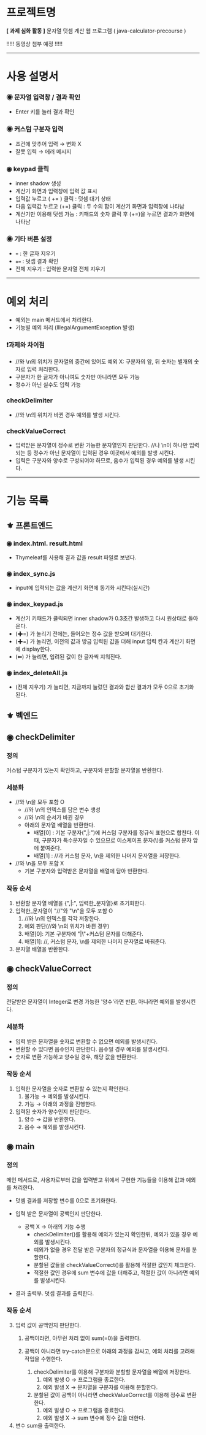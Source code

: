 # 프로젝트명
**[ 과제 심화 활동 ]** 문자열 덧셈 계산 웹 프로그램 ( java-calculator-precourse )

!!!!! 동영상 첨부 예정 !!!!!

---

# 사용 설명서
### **◉ 문자열 입력창 / 결과 확인**

- Enter 키를 눌러 결과 확인

### **◉ 커스텀 구분자 입력**

- 조건에 맞추어 입력 →  변화 X
- 잘못 입력 → 에러 메시지

### **◉ keypad 클릭**

- inner shadow 생성
- 계산기 화면과 입력창에 입력 값 표시
- 입력값 누르고 ( += ) 클릭 : 덧셈 대기 상태
- 다음 입력값 누르고 (+=) 클릭 : 두 수의 합이 계산기 화면과 입력창에 나타남
- 계산기만 이용해 덧셈 가능 : 키패드의 숫자 클릭 후 (+=)을 누르면 결과가 화면에 나타남

### **◉ 기타 버튼 설정**

- `⬅︎` : 한 글자 지우기
- `✚=` : 덧셈 결과 확인
- 전체 지우기  : 입력한 문자열 전체 지우기

---

# 예외 처리
- 예외는 main 메서드에서 처리한다.
- 기능별 예외 처리 (IllegalArgumentException 발생)

### ❗️과제와 차이점

- //와 \n의 위치가 문자열의 중간에 있어도 예외 X: 구분자의 앞, 뒤 숫자는 별개의 숫자로 입력 처리한다.
- 구분자가 한 글자가 아니여도 숫자만 아니라면 모두 가능
- 정수가 아닌 실수도 입력 가능
### checkDelimiter

- //와 \n의 위치가 바뀐 경우 예외를 발생 시킨다.
### checkValueCorrect

- 입력받은 문자열이 정수로 변환 가능한 문자열인지 판단한다. //나 \n이 하나만 입력 되는 등 정수가 아닌 문자열이 입력된 경우 이곳에서 예외를 발생 시킨다.
- 입력은 구분자와 양수로 구성되어야 하므로, 음수가 입력된 경우 예외를 발생 시킨다.
  <br>

---
# 기능 목록
## ⚜️ 프론트엔드

### **◉ index.html. result.html**

- Thymeleaf를 사용해 결과 값을 result 파일로 보낸다.
### **◉ index_sync.js**

- input에 입력되는 값을 계산기 화면에 동기화 시킨다(실시간)
### **◉ index_keypad.js**

- 계산기 키패드가 클릭되면 inner shadow가 0.3초간 발생하고 다시 원상태로 돌아온다.
- (✚=) 가 눌리기 전에는, 들어오는 정수 값을 받으며 대기한다.
- (✚=) 가 눌리면, 이전의 값과 방금 입력된 값을 더해 input 입력 칸과 계산기 화면에 display한다.
- (︎⬅︎︎) 가 눌리면, 입려된 값이 한 글자씩 지워진다.
### **◉ index_deleteAll.js**

- (전체 지우기) 가 눌리면, 지금까지 눌렀던 결과와 합산 결과가 모두 0으로 초기화 된다.


## ⚜️ 벡엔드

## **◉ checkDelimiter**
### 정의
커스텀 구분자가 있는지 확인하고, 구분자와 분할할 문자열을 반환한다.

### 세분화

- //와 \n을 모두 포함 O <br>
    - //와 \n의 인덱스를 담은 변수 생성 <br>
    - //와 \n의 순서가 바뀐 경우 <br>
    - 아래의 문자열 배열을 반환한다.<br>
        - 배열[0] : 기본 구분자(",|:")에 커스텀 구분자를 정규식 표현으로 합친다. 이때, 구분자가 특수문자일 수 있으므로 이스케이프 문자(\\)를 커스텀 문자 앞에 붙여준다.<br>
        - 배열[1] : //과 커스텀 문자, \n을 제외한 나머지 문자열을 저장한다.
- //와 \n을 모두 포함 X <br>
    - 기본 구분자와 입력받은 문자열을 배열에 담아 반환한다.

### 작동 순서
1. 반환할 문자열 배열을 {",|:", 입력한_문자열}로 초기화한다.
2. 입력한_문자열이 "//"와 "\n"을 모두 포함 O
    1. //와 \n의 인덱스를 각각 저장한다.
    2. 예외 판단(//와 \n의 위치가 바뀐 경우)
    3. 배열[0]: 기본 구분자에 "|\\"+커스텀 문자를 더해준다.
    4. 배열[1]: //, 커스텀 문자, \n를 제외한 나머지 문자열로 바꿔준다.
3. 문자열 배열을 반환한다.

## **◉ checkValueCorrect**
### 정의
전달받은 문자열이 Integer로 변경 가능한 '양수'라면 반환, 아니라면 예외를 발생시킨다.

### 세분화

- 입력 받은 문자열을 숫자로 변환할 수 없으면 예외를 발생시킨다.
- 변환할 수 있다면 음수인지 판단한다. 음수일 경우 예외를 발생시킨다.
- 숫자로 변환 가능하고 양수일 경우, 해당 값을 반환한다.

### 작동 순서
1. 입력한 문자열을 숫자로 변환할 수 있는지 확인한다.
    1. 불가능 &rarr; 예외를 발생시킨다.
    2. 가능 &rarr; 아래의 과정을 진행한다.
2. 입력된 숫자가 양수인지 판단한다.
    1. 양수 &rarr; 값을 반환한다.
    2. 음수 &rarr; 예외를 발생시킨다.

## **◉ main**
### 정의
메인 메서드로, 사용자로부터 값을 입력받고 위에서 구현한 기능들을 이용해 값과 예외를 처리한다.

- 덧셈 결과를 저장할 변수를 0으로 초기화한다.
- 입력 받은 문자열이 공백인지 판단한다.

    - 공백 X &rarr; 아래의 기능 수행
        - checkDelimiter()를 활용해 예외가 있는지 확인한뒤, 예외가 있을 경우 예외를 발생시킨다.
        - 예외가 없을 경우 전달 받은 구분자의 정규식과 문자열을 이용해 문자를 분할한다.
        - 분할된 값들을 checkValueCorrect()를 활용해 적절한 값인지 체크한다.
        - 적절한 값인 경우에 sum 변수에 값을 더해주고, 적절한 값이 아니라면 예외를 발생시킨다.
- 결과 출력부. 덧셈 결과를 출력한다.

### 작동 순서
3. 입력 값이 공백인지 판단한다.
    1. 공백이라면, 아무런 처리 없이 sum(=0)을 출력한다.
    2. 공백이 아니라면 try-catch문으로 아래의 과정을 감싸고, 예외 처리를 고려해 작업을 수행한다.

        1. checkDelimiter를 이용해 구분자와 분할할 문자열을 배열에 저장한다.
            1. 예외 발생 O &rarr; 프로그램을 종료한다.
            2. 예외 발생 X &rarr; 문자열을 구분자를 이용해 분할한다.
        2. 분할된 값이 공백이 아니라면 checkValueCorrect를 이용해 정수로 변환한다.
            1. 예외 발생 O &rarr; 프로그램을 종료한다.
            2. 예외 발생 X &rarr; sum 변수에 정수 값을 더한다.
4. 변수 sum을 출력한다.